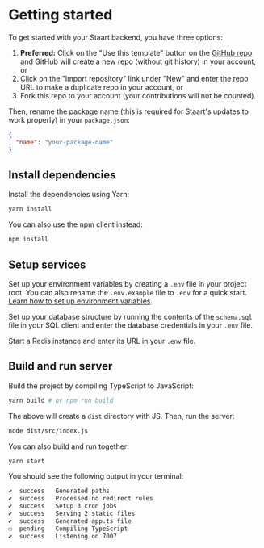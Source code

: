 # Getting started

To get started with your Staart backend, you have three options:

1. **Preferred:** Click on the "Use this template" button on the [GitHub repo](https://github.com/o15y/staart) and GitHub will create a new repo (without git history) in your account, or
2. Click on the "Import repository" link under "New" and enter the repo URL to make a duplicate repo in your account, or
3. Fork this repo to your account (your contributions will not be counted).

Then, rename the package name (this is required for Staart's updates to work properly) in your `package.json`:

```json
{
  "name": "your-package-name"
}
```

## Install dependencies

Install the dependencies using Yarn:

```bash
yarn install
```

You can also use the npm client instead:

```bash
npm install
```

## Setup services

Set up your environment variables by creating a `.env` file in your project root. You can also rename the `.env.example` file to `.env` for a quick start. [Learn how to set up environment variables](/api/setting-up-environment-variables.html).

Set up your database structure by running the contents of the `schema.sql` file in your SQL client and enter the database credentials in your `.env` file.

Start a Redis instance and enter its URL in your `.env` file.

## Build and run server

Build the project by compiling TypeScript to JavaScript:

```bash
yarn build # or npm run build
```

The above will create a `dist` directory with JS. Then, run the server:

```bash
node dist/src/index.js
```

You can also build and run together:

```bash
yarn start
```

You should see the following output in your terminal:

```txt
✔  success   Generated paths
✔  success   Processed no redirect rules
✔  success   Setup 3 cron jobs
✔  success   Serving 2 static files
✔  success   Generated app.ts file
☐  pending   Compiling TypeScript
✔  success   Listening on 7007
```
